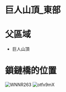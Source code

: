 # 巨人山頂_東部
# 父區域
+ 巨人山頂

# 鎖鏈橋的位置

![WNNR263](https://images.weserv.nl/?&output=jpg&q=85&filename=2022&cx=500&cy=150&cw=600&ch=600&url=https://user-images.githubusercontent.com/4385327/158392113-94ea220b-2eb9-41f6-b8fe-973d5f4cf16d.jpg)
![otfx9mX](https://images.weserv.nl/?&output=jpg&q=85&filename=2022&w=1280&h=1280&fit=inside&we&url=https://user-images.githubusercontent.com/4385327/158392124-81beb27c-28b4-4b90-b2a5-5daf332488ed.jpg)
